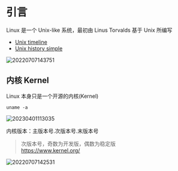 # 引言

Linux 是一个 Unix-like 系统，最初由 Linus Torvalds 基于 Unix 所编写

- [Unix timeline](https://commons.wikimedia.org/wiki/File:Unix_timeline.en.svg#/media/File:Unix_timeline.en.svg)
- [Unix history simple](https://zh.wikipedia.org/wiki/File:Unix_history-simple.svg)

![20220707143751](http://image.zuoright.com/20220707143751.png)

## 内核 Kernel

Linux 本身只是一个开源的内核(Kernel)

`uname -a`

![20230401113035](http://image.zuoright.com/20230401113035.png)

内核版本：主版本号.次版本号.末版本号

> 次版本号，奇数为开发版，偶数为稳定版  
> <https://www.kernel.org/>

![20220707142531](http://image.zuoright.com/20220707142531.png)
